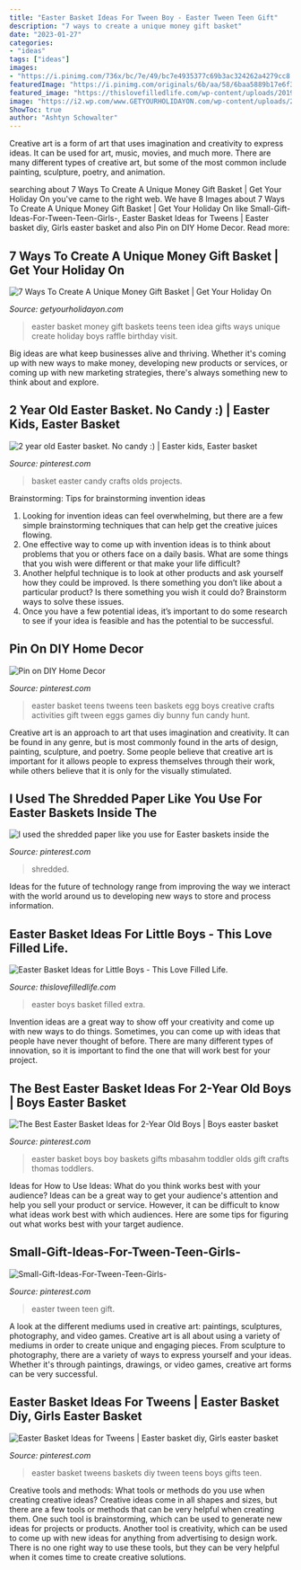 ```yaml
---
title: "Easter Basket Ideas For Tween Boy - Easter Tween Teen Gift"
description: "7 ways to create a unique money gift basket"
date: "2023-01-27"
categories:
- "ideas"
tags: ["ideas"]
images:
- "https://i.pinimg.com/736x/bc/7e/49/bc7e4935377c69b3ac324262a4279cc8.jpg"
featuredImage: "https://i.pinimg.com/originals/6b/aa/58/6baa5889b17e6f3b3fa7297eb9148791.jpg"
featured_image: "https://thislovefilledlife.com/wp-content/uploads/2019/04/easterlittleboys-1.jpeg"
image: "https://i2.wp.com/www.GETYOURHOLIDAYON.com/wp-content/uploads/2017/04/Easter-Basket-Money-333x500.jpg?resize=500%2C750"
ShowToc: true
author: "Ashtyn Schowalter"
---
```



Creative art is a form of art that uses imagination and creativity to express ideas. It can be used for art, music, movies, and much more. There are many different types of creative art, but some of the most common include painting, sculpture, poetry, and animation.

	

		
searching about 7 Ways To Create A Unique Money Gift Basket | Get Your Holiday On you've came to the right web. We have 8 Images about 7 Ways To Create A Unique Money Gift Basket | Get Your Holiday On like Small-Gift-Ideas-For-Tween-Teen-Girls-, Easter Basket Ideas for Tweens | Easter basket diy, Girls easter basket and also Pin on DIY Home Decor. Read more:
		
    
## 7 Ways To Create A Unique Money Gift Basket | Get Your Holiday On

<img loading=lazy src="https://i2.wp.com/www.GETYOURHOLIDAYON.com/wp-content/uploads/2017/04/Easter-Basket-Money-333x500.jpg?resize=500%2C750" onerror="this.onerror=null;this.src='https://tse4.mm.bing.net/th?id=OIP.meXRDeqB1XUhs04BOJTjRgHaLH&amp;pid=15.1';" alt="7 Ways To Create A Unique Money Gift Basket | Get Your Holiday On">

_Source: getyourholidayon.com_

>easter basket money gift baskets teens teen idea gifts ways unique create holiday boys raffle birthday visit. 

	

Big ideas are what keep businesses alive and thriving. Whether it's coming up with new ways to make money, developing new products or services, or coming up with new marketing strategies, there's always something new to think about and explore.

    
## 2 Year Old Easter Basket. No Candy :) | Easter Kids, Easter Basket

<img loading=lazy src="https://i.pinimg.com/736x/ee/16/a0/ee16a0cfb3cb464ac17100c636e34569---year-olds-basket-ideas.jpg" onerror="this.onerror=null;this.src='https://tse4.mm.bing.net/th?id=OIP.-JYJ6phSchXy7iO4sUVxIwHaJ3&amp;pid=15.1';" alt="2 year old Easter basket. No candy :) | Easter kids, Easter basket">

_Source: pinterest.com_

>basket easter candy crafts olds projects. 

	

Brainstorming: Tips for brainstorming invention ideas
1. Looking for invention ideas can feel overwhelming, but there are a few simple brainstorming techniques that can help get the creative juices flowing.
2. One effective way to come up with invention ideas is to think about problems that you or others face on a daily basis. What are some things that you wish were different or that make your life difficult?
3. Another helpful technique is to look at other products and ask yourself how they could be improved. Is there something you don’t like about a particular product? Is there something you wish it could do? Brainstorm ways to solve these issues.
4. Once you have a few potential ideas, it’s important to do some research to see if your idea is feasible and has the potential to be successful.

    
## Pin On DIY Home Decor

<img loading=lazy src="https://i.pinimg.com/736x/ff/28/c6/ff28c65a04391b2fa0d97c133d7b0373.jpg" onerror="this.onerror=null;this.src='https://tse1.mm.bing.net/th?id=OIP.cTKKTryfa6q_EMG4OSosUQHaKd&amp;pid=15.1';" alt="Pin on DIY Home Decor">

_Source: pinterest.com_

>easter basket teens tweens teen baskets egg boys creative crafts activities gift tween eggs games diy bunny fun candy hunt. 

	

Creative art is an approach to art that uses imagination and creativity. It can be found in any genre, but is most commonly found in the arts of design, painting, sculpture, and poetry. Some people believe that creative art is important for it allows people to express themselves through their work, while others believe that it is only for the visually stimulated.

    
## I Used The Shredded Paper Like You Use For Easter Baskets Inside The

<img loading=lazy src="https://i.pinimg.com/736x/fb/2b/ed/fb2bedc99d7278c545b2e09152def470.jpg" onerror="this.onerror=null;this.src='https://tse4.mm.bing.net/th?id=OIP.qFxkIBJ3aILL9DQFI17eTwHaJ3&amp;pid=15.1';" alt="I used the shredded paper like you use for Easter baskets inside the">

_Source: pinterest.com_

>shredded. 

	

Ideas for the future of technology range from improving the way we interact with the world around us to developing new ways to store and process information.

    
## Easter Basket Ideas For Little Boys - This Love Filled Life.

<img loading=lazy src="https://thislovefilledlife.com/wp-content/uploads/2019/04/easterlittleboys-1.jpeg" onerror="this.onerror=null;this.src='https://tse1.mm.bing.net/th?id=OIP.0ipDwUQ622eD0BaPe-x9UgHaJ4&amp;pid=15.1';" alt="Easter Basket Ideas for Little Boys - This Love Filled Life.">

_Source: thislovefilledlife.com_

>easter boys basket filled extra. 

	

Invention ideas are a great way to show off your creativity and come up with new ways to do things. Sometimes, you can come up with ideas that people have never thought of before. There are many different types of innovation, so it is important to find the one that will work best for your project.

    
## The Best Easter Basket Ideas For 2-Year Old Boys | Boys Easter Basket

<img loading=lazy src="https://i.pinimg.com/originals/6b/aa/58/6baa5889b17e6f3b3fa7297eb9148791.jpg" onerror="this.onerror=null;this.src='https://tse4.mm.bing.net/th?id=OIP.zyKt-SFJiGpqHG6nN98uWgHaLH&amp;pid=15.1';" alt="The Best Easter Basket Ideas for 2-Year Old Boys | Boys easter basket">

_Source: pinterest.com_

>easter basket boys boy baskets gifts mbasahm toddler olds gift crafts thomas toddlers. 

	

Ideas for How to Use Ideas: What do you think works best with your audience?
Ideas can be a great way to get your audience's attention and help you sell your product or service. However, it can be difficult to know what ideas work best with which audiences. Here are some tips for figuring out what works best with your target audience.

    
## Small-Gift-Ideas-For-Tween-Teen-Girls-

<img loading=lazy src="https://i.pinimg.com/736x/e0/73/d2/e073d2698d02512824cda5eafd1b6d96--tween-easter-basket-ideas-girls-easter-for-teens.jpg?b=t" onerror="this.onerror=null;this.src='https://tse4.mm.bing.net/th?id=OIP.ZWvGq0Z1US7FMcGdKIhk-QAAAA&amp;pid=15.1';" alt="Small-Gift-Ideas-For-Tween-Teen-Girls-">

_Source: pinterest.com_

>easter tween teen gift. 

	

A look at the different mediums used in creative art: paintings, sculptures, photography, and video games.
Creative art is all about using a variety of mediums in order to create unique and engaging pieces. From sculpture to photography, there are a variety of ways to express yourself and your ideas. Whether it's through paintings, drawings, or video games, creative art forms can be very successful.

    
## Easter Basket Ideas For Tweens | Easter Basket Diy, Girls Easter Basket

<img loading=lazy src="https://i.pinimg.com/736x/bc/7e/49/bc7e4935377c69b3ac324262a4279cc8.jpg" onerror="this.onerror=null;this.src='https://tse2.mm.bing.net/th?id=OIP.penm25BqropnuWiAM_ZxbwHaLG&amp;pid=15.1';" alt="Easter Basket Ideas for Tweens | Easter basket diy, Girls easter basket">

_Source: pinterest.com_

>easter basket tweens baskets diy tween teens boys gifts teen. 

	

Creative tools and methods: What tools or methods do you use when creating creative ideas?
Creative ideas come in all shapes and sizes, but there are a few tools or methods that can be very helpful when creating them. One such tool is brainstorming, which can be used to generate new ideas for projects or products. Another tool is creativity, which can be used to come up with new ideas for anything from advertising to design work. There is no one right way to use these tools, but they can be very helpful when it comes time to create creative solutions.

